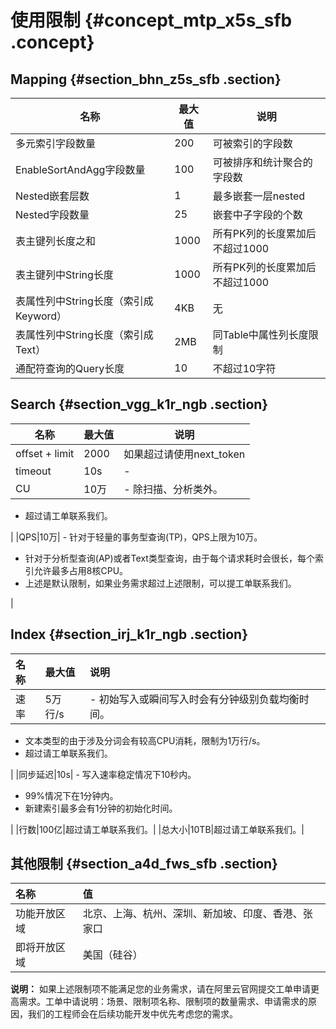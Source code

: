 # 使用限制 {#concept_mtp_x5s_sfb .concept}

## Mapping {#section_bhn_z5s_sfb .section}

|名称|最大值|说明|
|--|---|--|
|多元索引字段数量|200|可被索引的字段数|
|EnableSortAndAgg字段数量|100|可被排序和统计聚合的字段数|
|Nested嵌套层数|1|最多嵌套一层nested|
|Nested字段数量|25|嵌套中子字段的个数|
|表主键列长度之和|1000|所有PK列的长度累加后不超过1000|
|表主键列中String长度|1000|所有PK列的长度累加后不超过1000|
|表属性列中String长度（索引成Keyword）|4KB|无|
|表属性列中String长度（索引成Text）|2MB|同Table中属性列长度限制|
|通配符查询的Query长度|10|不超过10字符|

## Search {#section_vgg_k1r_ngb .section}

|名称|最大值|说明|
|--|---|--|
|offset + limit|2000|如果超过请使用next\_token|
|timeout|10s|-|
|CU|10万| -   除扫描、分析类外。
-   超过请工单联系我们。

 |
|QPS|10万| -   针对于轻量的事务型查询\(TP\)，QPS上限为10万。
-   针对于分析型查询\(AP\)或者Text类型查询，由于每个请求耗时会很长，每个索引允许最多占用8核CPU。
-   上述是默认限制，如果业务需求超过上述限制，可以提工单联系我们。

 |

## Index {#section_irj_k1r_ngb .section}

|名称|最大值|说明|
|:-|:--|:-|
|速率|5万行/s| -   初始写入或瞬间写入时会有分钟级别负载均衡时间。
-   文本类型的由于涉及分词会有较高CPU消耗，限制为1万行/s。
-   超过请工单联系我们。

 |
|同步延迟|10s| -   写入速率稳定情况下10秒内。
-   99%情况下在1分钟内。
-   新建索引最多会有1分钟的初始化时间。

 |
|行数|100亿|超过请工单联系我们。|
|总大小|10TB|超过请工单联系我们。|

## 其他限制 {#section_a4d_fws_sfb .section}

|名称|值|
|:-|:-|
|功能开放区域|北京、上海、杭州、深圳、新加坡、印度、香港、张家口|
|即将开放区域|美国（硅谷）|

**说明：** 如果上述限制项不能满足您的业务需求，请在阿里云官网提交工单申请更高需求。工单中请说明：场景、限制项名称、限制项的数量需求、申请需求的原因，我们的工程师会在后续功能开发中优先考虑您的需求。

